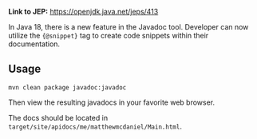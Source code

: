 **Link to JEP:** https://openjdk.java.net/jeps/413

In Java 18, there is a new feature in the Javadoc tool. Developer can now utilize the `{@snippet}` tag to create code snippets within their documentation.

Usage
---
```
mvn clean package javadoc:javadoc
```
Then view the resulting javadocs in your favorite web browser.

The docs should be located in `target/site/apidocs/me/matthewmcdaniel/Main.html`.
